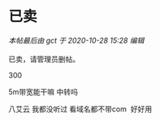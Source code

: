 # 已卖


<i class="pstatus"> 本帖最后由 gct 于 2020-10-28 15:28 编辑 </i><br />
<br />
已卖，请管理员删帖。

300

5m带宽能干嘛 中转吗

八艾云 我都没听过 看域名都不带com&nbsp;&nbsp;好好用
